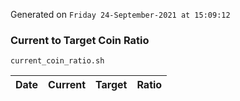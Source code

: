Generated on `Friday 24-September-2021 at 15:09:12`

### Current to Target Coin Ratio
`current_coin_ratio.sh`

Date|Current|Target|Ratio
---|---|---|---
